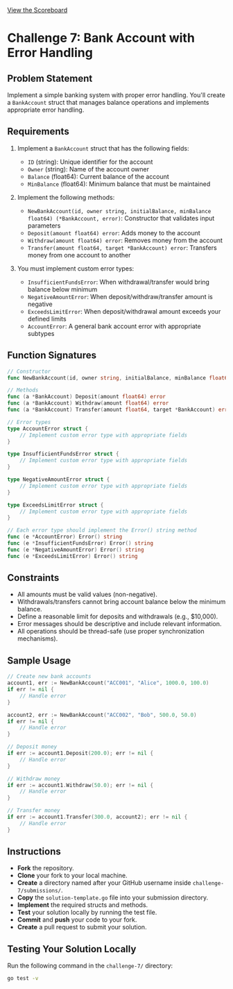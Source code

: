 [View the Scoreboard](SCOREBOARD.md)

# Challenge 7: Bank Account with Error Handling

## Problem Statement

Implement a simple banking system with proper error handling. You'll create a `BankAccount` struct that manages balance operations and implements appropriate error handling.

## Requirements

1. Implement a `BankAccount` struct that has the following fields:
   - `ID` (string): Unique identifier for the account
   - `Owner` (string): Name of the account owner
   - `Balance` (float64): Current balance of the account
   - `MinBalance` (float64): Minimum balance that must be maintained

2. Implement the following methods:
   - `NewBankAccount(id, owner string, initialBalance, minBalance float64) (*BankAccount, error)`: Constructor that validates input parameters
   - `Deposit(amount float64) error`: Adds money to the account
   - `Withdraw(amount float64) error`: Removes money from the account
   - `Transfer(amount float64, target *BankAccount) error`: Transfers money from one account to another

3. You must implement custom error types:
   - `InsufficientFundsError`: When withdrawal/transfer would bring balance below minimum
   - `NegativeAmountError`: When deposit/withdraw/transfer amount is negative
   - `ExceedsLimitError`: When deposit/withdrawal amount exceeds your defined limits
   - `AccountError`: A general bank account error with appropriate subtypes

## Function Signatures

```go
// Constructor
func NewBankAccount(id, owner string, initialBalance, minBalance float64) (*BankAccount, error)

// Methods
func (a *BankAccount) Deposit(amount float64) error
func (a *BankAccount) Withdraw(amount float64) error
func (a *BankAccount) Transfer(amount float64, target *BankAccount) error

// Error types
type AccountError struct {
    // Implement custom error type with appropriate fields
}

type InsufficientFundsError struct {
    // Implement custom error type with appropriate fields
}

type NegativeAmountError struct {
    // Implement custom error type with appropriate fields
}

type ExceedsLimitError struct {
    // Implement custom error type with appropriate fields
}

// Each error type should implement the Error() string method
func (e *AccountError) Error() string
func (e *InsufficientFundsError) Error() string
func (e *NegativeAmountError) Error() string
func (e *ExceedsLimitError) Error() string
```

## Constraints

- All amounts must be valid values (non-negative).
- Withdrawals/transfers cannot bring account balance below the minimum balance.
- Define a reasonable limit for deposits and withdrawals (e.g., $10,000).
- Error messages should be descriptive and include relevant information.
- All operations should be thread-safe (use proper synchronization mechanisms).

## Sample Usage

```go
// Create new bank accounts
account1, err := NewBankAccount("ACC001", "Alice", 1000.0, 100.0)
if err != nil {
    // Handle error
}

account2, err := NewBankAccount("ACC002", "Bob", 500.0, 50.0) 
if err != nil {
    // Handle error
}

// Deposit money
if err := account1.Deposit(200.0); err != nil {
    // Handle error
}

// Withdraw money
if err := account1.Withdraw(50.0); err != nil {
    // Handle error
}

// Transfer money
if err := account1.Transfer(300.0, account2); err != nil {
    // Handle error
}
```

## Instructions

- **Fork** the repository.
- **Clone** your fork to your local machine.
- **Create** a directory named after your GitHub username inside `challenge-7/submissions/`.
- **Copy** the `solution-template.go` file into your submission directory.
- **Implement** the required structs and methods.
- **Test** your solution locally by running the test file.
- **Commit** and **push** your code to your fork.
- **Create** a pull request to submit your solution.

## Testing Your Solution Locally

Run the following command in the `challenge-7/` directory:

```bash
go test -v
``` 